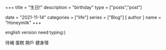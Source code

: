 +++
title = "生日!"
description = "birthday"
type = ["posts","post"]

date = "2021-11-14"
categories = ["life"]
series = ["Blog"]
[ author ]
  name = "Honeymilk"
+++

english version need typing:)

待補
蛋糕
開戶
健身環
